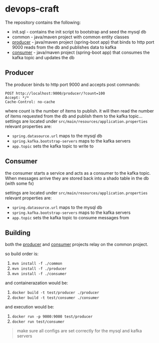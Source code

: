 # devops-craft

The repository contains the following:

- init.sql - contains the init script to bootstrap and seed the mysql db
- common - java/maven project with common entity classes
- [producer](#producer) - java/maven project (spring-boot app) that binds to http port 9000 reads from the db and publishes data to kafka
- [consumer](#Consumer) - java/maven project (spring-boot app) that consumes the kafka topic and updates the db

## Producer

The producer binds to http port 9000 and accepts post commands:

```http
POST http://localhost:9000/producer/?count=100
Accept: */*
Cache-Control: no-cache
```

where count is the number of items to publish. it will then read the number of items requested from the db and publish them to the kafka topic... settings are located under `src/main/resources/application.properties` relevant properties are:

- `spring.datasource.url` maps to the mysql db
- `spring.kafka.bootstrap-servers` maps to the kafka servers
- `app.topic` sets the kafka topic to write to

## Consumer

the consumer starts a service and acts as a consumer to the kafka topic.
When messages arrive they are stored back into a shado table in the db (with some fx)

settings are located under `src/main/resources/application.properties` relevant properties are:

- `spring.datasource.url` maps to the mysql db
- `spring.kafka.bootstrap-servers` maps to the kafka servers
- `app.topic` sets the kafka topic to consume messages from

## Building

both the [producer](#Producer) and [consumer](#Consumer) projects relay on the common project.

so build order is:

1. `mvn install -f ./common`
2. `mvn install -f ./producer`
3. `mvn install -f ./consumer`

and containerazation would be:

1. `docker build -t test/producer ./producer`
2. `docker build -t test/consumer ./consumer`

and execution would be:

1. `docker run -p 9000:9000 test/producer`
2. `docker run test/consumer`

> make sure all configs are set correctly for the mysql and kafka servers
